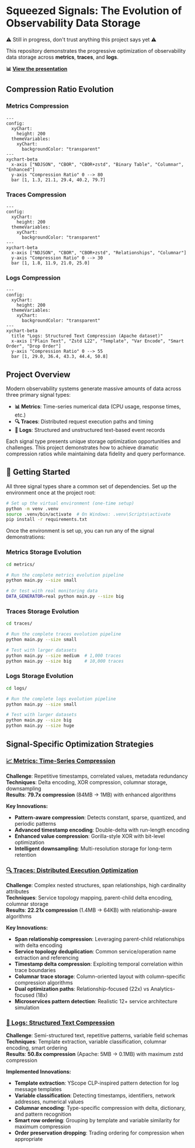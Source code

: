 # Squeezed Signals: The Evolution of Observability Data Storage

⚠️ Still in progress, don't trust anything this project says yet ⚠️

This repository demonstrates the progressive optimization of observability data storage across **metrics**, **traces**, and **logs**.

**📊 [View the presentation](https://raw.githack.com/flash1293/squeezed-signals/main/presentation/index.html)**

## Compression Ratio Evolution

### Metrics Compression
```mermaid
---
config:
  xyChart:
    height: 200
  themeVariables:
    xyChart:
      backgroundColor: "transparent"
---
xychart-beta
  x-axis ["NDJSON", "CBOR", "CBOR+zstd", "Binary Table", "Columnar", "Enhanced"]
  y-axis "Compression Ratio" 0 --> 80
  bar [1, 1.3, 21.1, 29.4, 40.2, 79.7]
```

### Traces Compression
```mermaid
---
config:
  xyChart:
    height: 200
  themeVariables:
    xyChart:
      backgroundColor: "transparent"
---
xychart-beta
  x-axis ["NDJSON", "CBOR", "CBOR+zstd", "Relationships", "Columnar"]
  y-axis "Compression Ratio" 0 --> 30
  bar [1, 1.8, 11.9, 21.0, 25.0]
```

### Logs Compression
```mermaid
---
config:
  xyChart:
    height: 200
  themeVariables:
    xyChart:
      backgroundColor: "transparent"
---
xychart-beta
  title "Logs: Structured Text Compression (Apache dataset)"
  x-axis ["Plain Text", "Zstd L22", "Template", "Var Encode", "Smart Order", "Drop Order"]
  y-axis "Compression Ratio" 0 --> 55
  bar [1, 29.0, 36.4, 43.3, 44.4, 50.8]
```

## Project Overview

Modern observability systems generate massive amounts of data across three primary signal types:

- **📊 Metrics**: Time-series numerical data (CPU usage, response times, etc.)
- **🔍 Traces**: Distributed request execution paths and timing
- **📝 Logs**: Structured and unstructured text-based event records

Each signal type presents unique storage optimization opportunities and challenges. This project demonstrates how to achieve dramatic compression ratios while maintaining data fidelity and query performance.

## 🚀 Getting Started

All three signal types share a common set of dependencies. Set up the environment once at the project root:

```bash
# Set up the virtual environment (one-time setup)
python -m venv .venv
source .venv/bin/activate  # On Windows: .venv\Scripts\activate
pip install -r requirements.txt
```

Once the environment is set up, you can run any of the signal demonstrations:

### Metrics Storage Evolution

```bash
cd metrics/

# Run the complete metrics evolution pipeline
python main.py --size small

# Or test with real monitoring data
DATA_GENERATOR=real python main.py --size big
```

### Traces Storage Evolution

```bash
cd traces/

# Run the complete traces evolution pipeline
python main.py --size small

# Test with larger datasets
python main.py --size medium  # 1,000 traces
python main.py --size big     # 10,000 traces
```

### Logs Storage Evolution

```bash
cd logs/

# Run the complete logs evolution pipeline
python main.py --size small

# Test with larger datasets
python main.py --size big
python main.py --size huge
```

## Signal-Specific Optimization Strategies

### [📈 Metrics: Time-Series Compression](./metrics/docs/README.md)
**Challenge**: Repetitive timestamps, correlated values, metadata redundancy  
**Techniques**: Delta encoding, XOR compression, columnar storage, downsampling  
**Results**: **79.7x compression** (84MB → 1MB) with enhanced algorithms

**Key Innovations:**
- **Pattern-aware compression**: Detects constant, sparse, quantized, and periodic patterns
- **Advanced timestamp encoding**: Double-delta with run-length encoding
- **Enhanced value compression**: Gorilla-style XOR with bit-level optimization
- **Intelligent downsampling**: Multi-resolution storage for long-term retention

### [🔍 Traces: Distributed Execution Optimization](./traces/docs/README.md)
**Challenge**: Complex nested structures, span relationships, high cardinality attributes  
**Techniques**: Service topology mapping, parent-child delta encoding, columnar storage  
**Results**: **22.21x compression** (1.4MB → 64KB) with relationship-aware algorithms

**Key Innovations:**
- **Span relationship compression**: Leveraging parent-child relationships with delta encoding
- **Service topology deduplication**: Common service/operation name extraction and referencing
- **Timestamp delta compression**: Exploiting temporal correlation within trace boundaries
- **Columnar trace storage**: Column-oriented layout with column-specific compression algorithms
- **Dual optimization paths**: Relationship-focused (22x) vs Analytics-focused (18x)
- **Microservices pattern detection**: Realistic 12+ service architecture simulation

### [📝 Logs: Structured Text Compression](./logs/docs/README.md)
**Challenge**: Semi-structured text, repetitive patterns, variable field schemas  
**Techniques**: Template extraction, variable classification, columnar encoding, smart ordering  
**Results**: **50.8x compression** (Apache: 5MB → 0.1MB) with maximum zstd compression

**Implemented Innovations:**
- **Template extraction**: YScope CLP-inspired pattern detection for log message templates
- **Variable classification**: Detecting timestamps, identifiers, network addresses, numerical values
- **Columnar encoding**: Type-specific compression with delta, dictionary, and pattern recognition
- **Smart row ordering**: Grouping by template and variable similarity for maximum compression
- **Order preservation dropping**: Trading ordering for compression when appropriate
